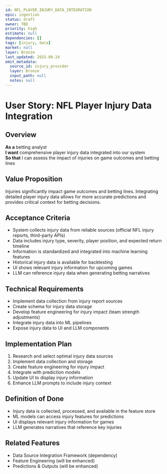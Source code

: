 ```yaml
---
id: NFL_PLAYER_INJURY_DATA_INTEGRATION
epic: ingestion
status: draft
owner: TBD
priority: high
estimate: null
dependencies: []
tags: [injury, data]
market: null
layer: Bronze
last_updated: 2025-08-24
emit_metadata:
  source_id: injury_provider
  layer: Bronze
  input_path: null
  notes: null
---
```


# User Story: NFL Player Injury Data Integration

## Overview
**As a** betting analyst  
**I want** comprehensive player injury data integrated into our system  
**So that** I can assess the impact of injuries on game outcomes and betting lines

## Value Proposition
Injuries significantly impact game outcomes and betting lines. Integrating detailed player injury data allows for more accurate predictions and provides critical context for betting decisions.

## Acceptance Criteria
- System collects injury data from reliable sources (official NFL injury reports, third-party APIs)
- Data includes injury type, severity, player position, and expected return timeline
- Information is standardized and integrated into machine learning features
- Historical injury data is available for backtesting
- UI shows relevant injury information for upcoming games
- LLM can reference injury data when generating betting narratives

## Technical Requirements
- Implement data collection from injury report sources
- Create schema for injury data storage
- Develop feature engineering for injury impact (team strength adjustments)
- Integrate injury data into ML pipelines
- Expose injury data to UI and LLM components

## Implementation Plan
1. Research and select optimal injury data sources
2. Implement data collection and storage
3. Create feature engineering for injury impact
4. Integrate with prediction models
5. Update UI to display injury information
6. Enhance LLM prompts to include injury context

## Definition of Done
- Injury data is collected, processed, and available in the feature store
- ML models can access injury features for predictions
- UI displays relevant injury information for games
- LLM generates narratives that reference key injuries

## Related Features
- Data Source Integration Framework (dependency)
- Feature Engineering (will be enhanced)
- Predictions & Outputs (will be enhanced)
